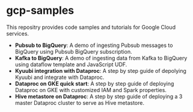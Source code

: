 # gcp-samples
This repositry provides code samples and tutorials for Google Cloud services.

- **Pubsub to BigQuery**: A demo of ingesting Pubsub messages to BigQuery using Pubsub BigQuery subscription.
- **Kafka to BigQuery**: A demo of ingesting data from Kafka to BigQuery using dataflow template and JavaScript UDF.
- **Kyuubi integration with Dataproc**: A step by step guide of depolying Kyuubi and integrate with Dataproc.
- **Dataproc on GKE quick start**: A step by step guide of deploying Dataproc on GKE with customized IAM and Spark properties.
- **Hive metastore on Dataproc**: A step by step guide of deploying a 3 master Dataproc cluster to serve as Hive metastore.